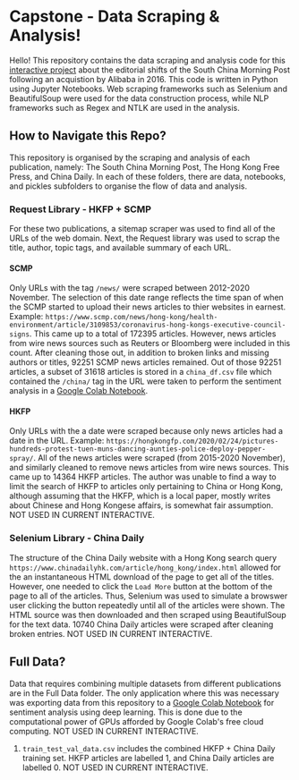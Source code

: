 # Capstone - Data Scraping & Analysis!

Hello! This repository contains the data scraping and analysis code for this [interactive project](https://jasenlo123.github.io/Capstone_Idyll/) about the editorial shifts of the South China Morning Post following an acquistion by Alibaba in 2016. This code is written in Python using Jupyter Notebooks. Web scraping frameworks such as Selenium and BeautifulSoup were used for the data construction process, while NLP frameworks such as Regex and NTLK are used in the analysis. 

## How to Navigate this Repo?
This repository is organised by the scraping and analysis of each publication, namely: The South China Morning Post, The Hong Kong Free Press, and China Daily. In each of these folders, there are data, notebooks, and pickles subfolders to organise the flow of data and analysis.

### Request Library - HKFP + SCMP
For these two publications, a sitemap scraper was used to find all of the URLs of the web domain. Next, the Request library was used to scrap the title, author, topic tags, and available summary of each URL. 

#### SCMP
Only URLs with the tag ```/news/``` were scraped between 2012-2020 November. The selection of this date range reflects the time span of when the SCMP started to upload their news articles to thier websites in earnest. Example: ```https://www.scmp.com/news/hong-kong/health-environment/article/3109853/coronavirus-hong-kongs-executive-council-signs```. This came up to a total of 172395 articles. However, news articles from wire news sources such as Reuters or Bloomberg were included in this count. After cleaning those out, in addition to broken links and missing authors or titles, 92251 SCMP news articles remained. Out of those 92251 articles, a subset of 31618 articles is stored in a ```china_df.csv``` file which contained the ```/china/``` tag in the URL were taken to perform the sentiment analysis in a [Google Colab Notebook](https://colab.research.google.com/drive/1h23ZIYabZ5Wb3NB-jH9LF8hZgpDGBFXf#scrollTo=07cy4zCVM_Ub).

#### HKFP
Only URLs with the a date were scraped because only news articles had a date in the URL. Example:  ```https://hongkongfp.com/2020/02/24/pictures-hundreds-protest-tuen-muns-dancing-aunties-police-deploy-pepper-spray/```. All of the news articles were scraped (from 2015-2020 November), and similarly cleaned to remove news articles from wire news sources. This came up to 14364 HKFP articles. The author was unable to find a way to limit the search of HKFP to articles only pertaining to China or Hong Kong, although assuming that the HKFP, which is a local paper, mostly writes about Chinese and Hong Kongese affairs, is somewhat fair assumption. NOT USED IN CURRENT INTERACTIVE.

### Selenium Library - China Daily
The structure of the China Daily website with a Hong Kong search query ```https://www.chinadailyhk.com/article/hong_kong/index.html``` allowed for the an instantaneous HTML download of the page to get all of the titles. However, one needed to click the ```Load More``` button at the bottom of the page to all of the articles. Thus, Selenium was used to simulate a browswer user clicking the button repeatedly until all of the articles were shown. The HTML source was then downloaded and then scraped using BeautifulSoup for the text data. 10740 China Daily articles were scraped after cleaning broken entries. NOT USED IN CURRENT INTERACTIVE.

## Full Data?
Data that requires combining multiple datasets from different publications are in the Full Data folder. The only application where this was necessary was exporting data from this repository to a [Google Colab Notebook](https://colab.research.google.com/drive/1xkpP0azVmy_WdN93q1fDe7VyNRM2dsUN#scrollTo=LzelwT_mj_HU) for sentiment analysis using deep learning. This is done due to the computational power of GPUs afforded by Google Colab's free cloud computing. NOT USED IN CURRENT INTERACTIVE.

1. ```train_test_val_data.csv``` includes the combined HKFP + China Daily training set. HKFP articles are labelled 1, and China Daily articles are labelled 0.  NOT USED IN CURRENT INTERACTIVE.


